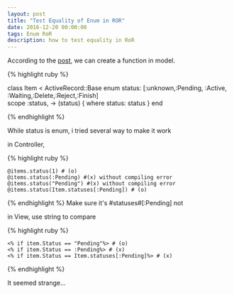 ```yaml
---
layout: post
title: "Test Equality of Enum in ROR"
date: 2016-12-20 00:00:00
tags: Enum RoR 
description: how to test equality in RoR
---
```


According to the [post](http://www.justinweiss.com/articles/search-and-filter-rails-models-without-bloating-your-controller/), we can create a function in model.

{% highlight ruby %}

class Item < ActiveRecord::Base
  enum status: [:unknown,:Pending, :Active, :Waiting,:Delete,:Reject,:Finish]    
  scope :status, -> (status) { where status: status }
end

{% endhighlight %}

While status is enum, i tried several way to make it work

in Controller,

{% highlight ruby %}

    @items.status(1) # (o)
    @items.status(:Pending) #(x) without compiling error
    @items.status("Pending") #(x) without compiling error
    @items.status(Item.statuses[:Pending]) # (o)

{% endhighlight %}
Make sure it's #statuses#[:Pending] not


in View, use string to compare

{% highlight ruby %}

    <% if item.Status == "Pending"%> # (o)
    <% if item.Status == :Pending%> # (x)
    <% if item.Status == Item.statuses[:Pending]%> # (x)

{% endhighlight %}

It seemed strange...

